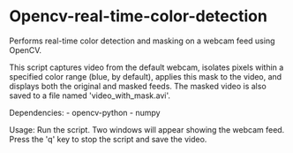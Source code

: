 # Opencv-real-time-color-detection
Performs real-time color detection and masking on a webcam feed using OpenCV.

This script captures video from the default webcam, isolates pixels within a
specified color range (blue, by default), applies this mask to the video,
and displays both the original and masked feeds. The masked video is also
saved to a file named 'video_with_mask.avi'.

Dependencies:
    - opencv-python
    - numpy

Usage:
    Run the script. Two windows will appear showing the webcam feed.
    Press the 'q' key to stop the script and save the video.
